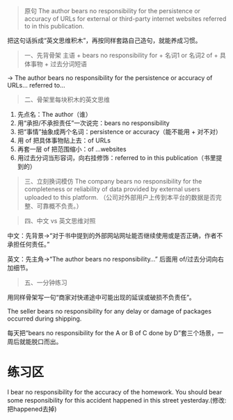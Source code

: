 >原句
The author bears no responsibility for the persistence or accuracy of URLs for external or third-party internet websites referred to in this publication.

把这句话拆成“英文思维积木”，再按同样套路自己造句，就能养成习惯。

>一、先背骨架
主语 + bears no responsibility for + 名词1 or 名词2 of + 具体事物 + 过去分词短语

→ The author bears no responsibility for the persistence or accuracy of URLs… referred to…

>二、骨架里每块积木的英文思维
1. 先点名：The author（谁）
2. 用“承担/不承担责任”一次说完：bears no responsibility
3. 把“事情”抽象成两个名词：persistence or accuracy（能不能用 + 对不对）
4. 用 of 把具体事物贴上去：of URLs
5. 再套一层 of 把范围缩小：of …websites
6. 用过去分词当形容词，向右挂修饰：referred to in this publication（书里提到的）

>三、立刻换词模仿
The company bears no responsibility for the completeness or reliability of data provided by external users uploaded to this platform.
（公司对外部用户上传到本平台的数据是否完整、可靠概不负责。）

>四、中文 vs 英文思维对照

中文：先背景→“对于书中提到的外部网站网址能否继续使用或是否正确，作者不承担任何责任。”

英文：先主角→“The author bears no responsibility…” 后面用 of/过去分词向右加细节。

>五、一分钟练习

用同样骨架写一句“商家对快递途中可能出现的延误或破损不负责任”。

The seller bears no responsibility for any delay or damage of packages occurred during shipping.

每天把“bears no responsibility for the A or B of C done by D”套三个场景，一周后就能脱口而出。

# 练习区
I bear no responsibility for the accuracy of the homework. 
You should bear some responsibility for this accident happened  in this street yesterday.(修改:把happened去掉)
